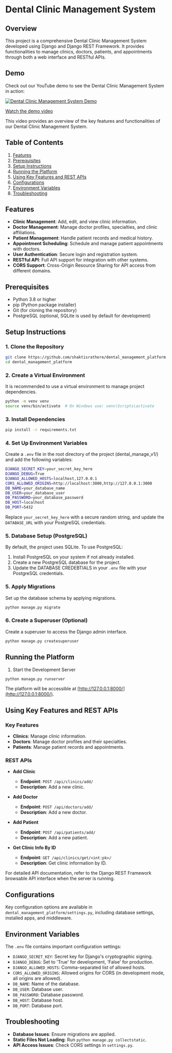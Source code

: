 # Dental Clinic Management System

## Overview
This project is a comprehensive Dental Clinic Management System developed using Django and Django REST Framework. It provides functionalities to manage clinics, doctors, patients, and appointments through both a web interface and RESTful APIs.

## Demo

Check out our YouTube demo to see the Dental Clinic Management System in action:

[![Dental Clinic Management System Demo](https://img.youtube.com/vi/dxmbzaPectU/0.jpg)](https://youtu.be/dxmbzaPectU?si=eBxUO0hICSF1Yp6k)

[Watch the demo video](https://youtu.be/dxmbzaPectU?si=eBxUO0hICSF1Yp6k)

This video provides an overview of the key features and functionalities of our Dental Clinic Management System.

## Table of Contents
1. [Features](#features)
2. [Prerequisites](#prerequisites)
3. [Setup Instructions](#setup-instructions)
4. [Running the Platform](#running-the-platform)
5. [Using Key Features and REST APIs](#using-key-features-and-rest-apis)
6. [Configurations](#configurations)
7. [Environment Variables](#environment-variables)
8. [Troubleshooting](#troubleshooting)

## Features
- **Clinic Management**: Add, edit, and view clinic information.
- **Doctor Management**: Manage doctor profiles, specialties, and clinic affiliations.
- **Patient Management**: Handle patient records and medical history.
- **Appointment Scheduling**: Schedule and manage patient appointments with doctors.
- **User Authentication**: Secure login and registration system.
- **RESTful API**: Full API support for integration with other systems.
- **CORS Support**: Cross-Origin Resource Sharing for API access from different domains.

## Prerequisites
- Python 3.8 or higher
- pip (Python package installer)
- Git (for cloning the repository)
- PostgreSQL (optional, SQLite is used by default for development)

## Setup Instructions

### 1. Clone the Repository
```bash
git clone https://github.com/shaktisrathore/dental_management_platform.git
cd dental_management_platform
```

### 2. Create a Virtual Environment
It is recommended to use a virtual environment to manage project dependencies.
```bash
python -m venv venv
source venv/bin/activate  # On Windows use: venv\Scripts\activate
```

### 3. Install Dependencies
```bash
pip install -r requirements.txt
```

### 4. Set Up Environment Variables
Create a `.env` file in the root directory of the project (dental_manage_v1/) and add the following variables:

```bash
DJANGO_SECRET_KEY=your_secret_key_here
DJANGO_DEBUG=True
DJANGO_ALLOWED_HOSTS=localhost,127.0.0.1
CORS_ALLOWED_ORIGINS=http://localhost:3000,http://127.0.0.1:3000
DB_NAME=your_database_name
DB_USER=your_database_user
DB_PASSWORD=your_database_password
DB_HOST=localhost
DB_PORT=5432
```

Replace `your_secret_key_here` with a secure random string, and update the `DATABASE_URL` with your PostgreSQL credentials.

### 5. Database Setup (PostgreSQL)
By default, the project uses SQLite. To use PostgreSQL:

1. Install PostgreSQL on your system if not already installed.
2. Create a new PostgreSQL database for the project.
3. Update the DATABASE CREDEBTIALS in your `.env` file with your PostgreSQL credentials.

### 5. Apply Migrations
Set up the database schema by applying migrations.
```bash
python manage.py migrate
```

### 6. Create a Superuser (Optional)
Create a superuser to access the Django admin interface.
```bash
python manage.py createsuperuser
```

## Running the Platform
1. Start the Development Server
```bash
python manage.py runserver
```
The platform will be accessible at [http://127.0.0.1:8000/](http://127.0.0.1:8000/).

## Using Key Features and REST APIs

### Key Features
- **Clinics**: Manage clinic information.
- **Doctors**: Manage doctor profiles and their specialties.
- **Patients**: Manage patient records and appointments.

### REST APIs
- **Add Clinic**
  - **Endpoint**: `POST /api/clinics/add/`
  - **Description**: Add a new clinic.

- **Add Doctor**
  - **Endpoint**: `POST /api/doctors/add/`
  - **Description**: Add a new doctor.

- **Add Patient**
  - **Endpoint**: `POST /api/patients/add/`
  - **Description**: Add a new patient.

- **Get Clinic Info By ID**
  - **Endpoint**: `GET /api/clinics/get/<int:pk>/`
  - **Description**: Get clinic information by ID.

For detailed API documentation, refer to the Django REST Framework browsable API interface when the server is running.

## Configurations
Key configuration options are available in `dental_management_platform/settings.py`, including database settings, installed apps, and middleware.

## Environment Variables
The `.env` file contains important configuration settings:
- `DJANGO_SECRET_KEY`: Secret key for Django's cryptographic signing.
- `DJANGO_DEBUG`: Set to 'True' for development, 'False' for production.
- `DJANGO_ALLOWED_HOSTS`: Comma-separated list of allowed hosts.
- `CORS_ALLOWED_ORIGINS`: Allowed origins for CORS (in development mode, all origins are allowed).
- `DB_NAME`: Name of the database.
- `DB_USER`: Database user.
- `DB_PASSWORD`: Database password.
- `DB_HOST`: Database host.
- `DB_PORT`: Database port. 

## Troubleshooting
- **Database Issues**: Ensure migrations are applied.
- **Static Files Not Loading**: Run `python manage.py collectstatic`.
- **API Access Issues**: Check CORS settings in `settings.py`.
